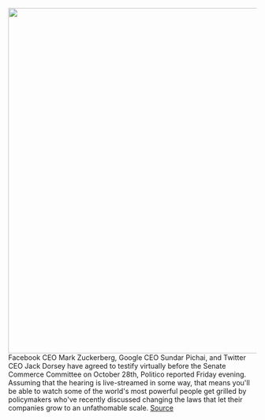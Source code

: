 <img src='https://cdn.vox-cdn.com/thumbor/KdKvJzN0GBzAmQfG0WvN0mjUpqg=/0x0:4500x3000/1200x800/filters:focal(1890x1140:2610x1860)/cdn.vox-cdn.com/uploads/chorus_image/image/67574035/1227831854.jpg.0.jpg' width='700px' /><br/>
Facebook CEO Mark Zuckerberg, Google CEO Sundar Pichai, and Twitter CEO Jack Dorsey have agreed to testify virtually before the Senate Commerce Committee on October 28th, Politico reported Friday evening. Assuming that the hearing is live-streamed in some way, that means you'll be able to watch some of the world's most powerful people get grilled by policymakers who've recently discussed changing the laws that let their companies grow to an unfathomable scale.
<a href='https://www.theverge.com/2020/10/2/21499502/facebook-google-twitter-ceos-testify-senate-commerce-committee-october'> Source <a/>